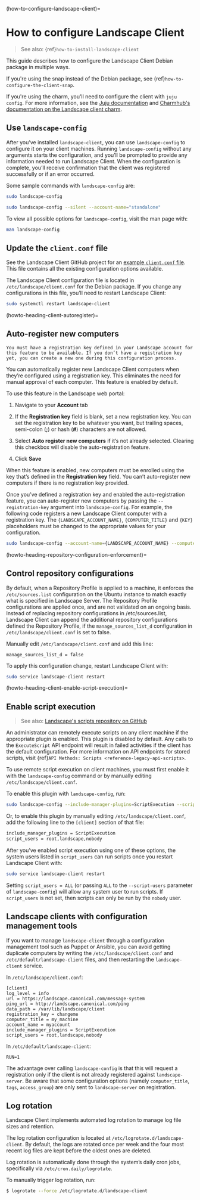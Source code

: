 (how-to-configure-landscape-client)=
# How to configure Landscape Client

> See also: {ref}`how-to-install-landscape-client`

This guide describes how to configure the Landscape Client Debian package in multiple ways. 

If you're using the snap instead of the Debian package, see {ref}`how-to-configure-the-client-snap`.

If you're using the charm, you'll need to configure the client with `juju config`. For more information, see the [Juju documentation](https://juju.is/docs/juju) and [Charmhub's documentation on the Landscape client charm](https://charmhub.io/landscape-client).

## Use `landscape-config`

After you’ve installed `landscape-client`, you can use `landscape-config` to configure it on your client machines. Running `landscape-config` without any arguments starts the configuration, and you’ll be prompted to provide any information needed to run Landscape Client. When the configuration is complete, you’ll receive confirmation that the client was registered successfully or if an error occurred.

Some sample commands with `landscape-config` are:

```bash
sudo landscape-config
```

```bash
sudo landscape-config --silent --account-name="standalone"
```

To view all possible options for `landscape-config`, visit the man page with:

```bash
man landscape-config
```

## Update the `client.conf` file

See the Landscape Client GitHub project for an [example `client.conf` file](https://github.com/canonical/landscape-client/blob/main/example.conf). This file contains all the existing configuration options available. 

The Landscape Client configuration file is located in `/etc/landscape/client.conf` for the Debian package. If you change any configurations in this file, you’ll need to restart Landscape Client:

```bash
sudo systemctl restart landscape-client
```

(howto-heading-client-autoregister)=
## Auto-register new computers

```{note}
You must have a registration key defined in your Landscape account for this feature to be available. If you don’t have a registration key yet, you can create a new one during this configuration process.
```

You can automatically register new Landscape Client computers when they’re configured using a registration key. This eliminates the need for manual approval of each computer. This feature is enabled by default.

To use this feature in the Landscape web portal:

1. Navigate to your **Account** tab

2. If the **Registration key** field is blank, set a new registration key. You can set the registration key to be whatever you want, but trailing spaces, semi-colon (**;**) or hash (**#**) characters are not allowed.

3. Select **Auto register new computers** if it’s not already selected. Clearing this checkbox will disable the auto-registration feature.

4. Click **Save**

When this feature is enabled, new computers must be enrolled using the key that’s defined in the **Registration key** field. You can’t auto-register new computers if there is no registration key provided.

Once you’ve defined a registration key and enabled the auto-registration feature, you can auto-register new computers by passing the `--registration-key` argument into `landscape-config`. For example, the following code registers a new Landscape Client computer with a registration key. The `{LANDSCAPE_ACCOUNT_NAME}`, `{COMPUTER_TITLE}` and `{KEY}` placeholders must be changed to the appropriate values for your configuration.

```bash
sudo landscape-config --account-name={LANDSCAPE_ACCOUNT_NAME} --computer-title={COMPUTER_TITLE} --registration-key={KEY}
```

(howto-heading-repository-configuration-enforcement)=
## Control repository configurations

By default, when a Repository Profile is applied to a machine, it enforces the `/etc/sources.list` configuration on the Ubuntu instance to match exactly what is specified in Landscape Server. The Repository Profile configurations are applied once, and are not validated on an ongoing basis. Instead of replacing repository configurations in /etc/sources.list, Landscape Client can append the additional repository configurations defined the Repository Profile, if the `manage_sources_list_d` configuration in `/etc/landscape/client.conf` is set to false.

Manually edit `/etc/landscape/client.conf` and add this line:

```text
manage_sources_list_d = false
```

To apply this configuration change, restart Landscape Client with:

```bash
sudo service landscape-client restart
```

(howto-heading-client-enable-script-execution)=
## Enable script execution


> See also: [Landscape's scripts repository on GitHub](https://github.com/canonical/landscape-scripts)

An administrator can remotely execute scripts on any client machine if the appropriate plugin is enabled. This plugin is disabled by default. Any calls to the `ExecuteScript` API endpoint will result in failed activities if the client has the default configuration. For more information on API endpoints for stored scripts, visit {ref}`API Methods: Scripts <reference-legacy-api-scripts>`.

To use remote script execution on client machines, you must first enable it with the `landscape-config` command or by manually editing `/etc/landscape/client.conf`.

To enable this plugin with `landscape-config`, run:

```bash
sudo landscape-config --include-manager-plugins=ScriptExecution --script-users=root,landscape,nobody
```

Or, to enable this plugin by manually editing `/etc/landscape/client.conf`, add the following line to the `[client]` section of that file:

```bash
include_manager_plugins = ScriptExecution
script_users = root,landscape,nobody
```

After you’ve enabled script execution using one of these options, the system users listed in `script_users` can run scripts once you restart Landscape Client with:

```bash
sudo service landscape-client restart
```
Setting `script_users = ALL` (or passing `ALL` to the `--script-users` parameter of `landscape-config`) will allow any system user to run scripts. If `script_users` is not set, then scripts can only be run by the `nobody` user.

## Landscape clients with configuration management tools

If you want to manage `landscape-client` through a configuration management tool such as Puppet or Ansible, you can avoid getting duplicate computers by writing the `/etc/landscape/client.conf` and `/etc/default/landscape-client` files, and then restarting the `landscape-client` service.

In `/etc/landscape/client.conf`:
```
[client]
log_level = info 
url = https://landscape.canonical.com/message-system
ping_url = http://landscape.canonical.com/ping
data_path = /var/lib/landscape/client
registration_key = changeme
computer_title = my_machine
account_name = myaccount
include_manager_plugins = ScriptExecution
script_users = root,landscape,nobody
```
In `/etc/default/landscape-client`:
```
RUN=1
```
The advantage over calling `landscape-config` is that this will request a registration only if the client is not already registered against `landscape-server`. Be aware that some configuration options (namely `computer_title`, `tags`, `access_group`) are only sent to `landscape-server` on registration.

## Log rotation

Landscape Client implements automated log rotation to manage log file sizes and retention.

The log rotation configuration is located at `/etc/logrotate.d/landscape-client`. By default, the logs are rotated once per week and the four most recent log files are kept before the oldest ones are deleted.

Log rotation is automatically done through the system’s daily cron jobs, specifically via `/etc/cron.daily/logrotate`.

To manually trigger log rotation, run:

```bash
$ logrotate --force /etc/logrotate.d/landscape-client
```

